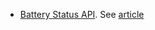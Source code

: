 * [Battery Status API](https://www.w3.org/TR/battery-status/). See [article](https://blog.lukaszolejnik.com/battery-status-readout-as-a-privacy-risk/)